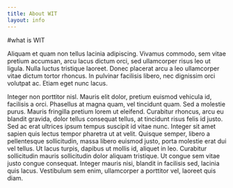 ```yaml
---
title: About WIT
layout: info
---
```


#what is WIT

Aliquam et quam non tellus lacinia adipiscing. Vivamus commodo, sem vitae pretium accumsan, arcu lacus dictum orci, sed ullamcorper risus leo ut ligula. Nulla luctus tristique laoreet. Donec placerat arcu a leo ullamcorper vitae dictum tortor rhoncus. In pulvinar facilisis libero, nec dignissim orci volutpat ac. Etiam eget nunc lacus.

Integer non porttitor nisl. Mauris elit dolor, pretium euismod vehicula id, facilisis a orci. Phasellus at magna quam, vel tincidunt quam. Sed a molestie purus. Mauris fringilla pretium lorem ut eleifend. Curabitur rhoncus, arcu eu blandit gravida, dolor tellus consequat tellus, at tincidunt risus felis id justo. Sed ac erat ultrices ipsum tempus suscipit id vitae nunc. Integer sit amet sapien quis lectus tempor pharetra ut at velit. Quisque semper, libero a pellentesque sollicitudin, massa libero euismod justo, porta molestie erat dui vel tellus. Ut lacus turpis, dapibus ut mollis id, aliquet in leo. Curabitur sollicitudin mauris sollicitudin dolor aliquam tristique. Ut congue sem vitae justo congue consequat. Integer mauris nisi, blandit in facilisis sed, lacinia quis lacus. Vestibulum sem enim, ullamcorper a porttitor vel, laoreet quis diam.